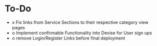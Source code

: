 # To-Do

* x Fix links from Service Sections to their respective category view pages
* o Implement confirmable Functionality into Devise for User sign ups
* o remove Login/Register Links before final deployment
